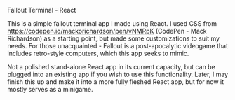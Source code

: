 Fallout Terminal - React

This is a simple fallout terminal app I made using React. I used CSS from https://codepen.io/mackorichardson/pen/vNMRpK (CodePen - Mack Richardson) as a starting point, but made some customizations to suit my needs. For those unacquainted - Fallout is a post-apocalytic videogame that includes retro-style computers, which this app seeks to mimic.

Not a polished stand-alone React app in its current capacity, but can be plugged into an existing app if you wish to use this functionality. Later, I may finish this up and make it into a more fully fleshed React app, but for now it mostly serves as a minigame.
